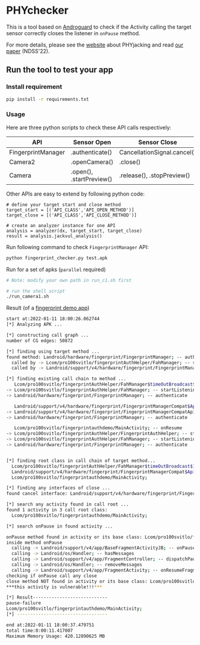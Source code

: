 # PHYchecker

This is a tool based on [Androguard](https://github.com/androguard/androguard) to check if the Activity calling the target sensor correctly closes the listener in `onPause` method.

For more details, please see the [website](https://mobitec.ie.cuhk.eud.hk/phyjacking) about PHYjacking and read [our paper](#) (NDSS'22).

## Run the tool to test your app

### Install requirement

```sh
pip install -r requirements.txt
``` 

### Usage

Here are three python scripts to check these API calls respectively:

|  API   | Sensor Open  | Sensor Close  |File  |
|  ----  | ----  | ----  | ----  |
| FingerprintManager  | .authenticate() | CancellationSignal.cancel() | AndroguardChecker_fp.py  |
| Camera2  | .openCamera() | .close() | AndroguardChecker_c2.py  |
| Camera  | .open(), .startPreview() | .release(), .stopPreview() | AndroguardChecker_c1.py  |

Other APIs are easy to extend by following python code:
```
# define your target start and close method
target_start = [('API_CLASS','API_OPEN_METHOD')]
target_close = [('API_CLASS','API_CLOSE_METHOD')]

# create an analyzer instance for one API
analysis = analyzer(dx, target_start, target_close)
result = analysis.jackvul_analysis()
```

Run following command to check `FingerprintManager` API:

```sh
python fingerprint_checker.py test.apk
```

Run for a set of apks (`parallel` required)

```sh
# Note: modify your own path in run_c1.sh first

# run the shell script
./run_camera1.sh
```

Result (of a [fingerprint demo app](https://github.com/pro100svitlo/FingerprintAuthHelper/blob/master/sample/sample-release.apk?raw=true))
```sh
start at:2022-01-11 18:00:26.062744
[*] Analyzing APK ...

[*] constructing call graph ...
number of CG edges: 50872

[*] finding using target method ...
found method: Landroid/hardware/fingerprint/FingerprintManager; -- authenticate
  called by -> Lcom/pro100svitlo/fingerprintAuthHelper/FahManager; -- startListening$fingerprintauthhelper_release
  called by -> Landroid/support/v4/hardware/fingerprint/FingerprintManagerCompatApi23; -- authenticate

[*] finding existing call chain to method ...
   Lcom/pro100svitlo/fingerprintAuthHelper/FahManager$timeOutBroadcast$1; -- onReceive
-> Lcom/pro100svitlo/fingerprintAuthHelper/FahManager; -- startListening$fingerprintauthhelper_release
-> Landroid/hardware/fingerprint/FingerprintManager; -- authenticate

   Landroid/support/v4/hardware/fingerprint/FingerprintManagerCompat$Api23FingerprintManagerCompatImpl; -- authenticate
-> Landroid/support/v4/hardware/fingerprint/FingerprintManagerCompatApi23; -- authenticate
-> Landroid/hardware/fingerprint/FingerprintManager; -- authenticate

   Lcom/pro100svitlo/fingerprintauthdemo/MainActivity; -- onResume
-> Lcom/pro100svitlo/fingerprintAuthHelper/FingerprintAuthHelper; -- startListening
-> Lcom/pro100svitlo/fingerprintAuthHelper/FahManager; -- startListening$fingerprintauthhelper_release
-> Landroid/hardware/fingerprint/FingerprintManager; -- authenticate


[*] finding root class in call chain of target method...
  Lcom/pro100svitlo/fingerprintAuthHelper/FahManager$timeOutBroadcast$1;
  Landroid/support/v4/hardware/fingerprint/FingerprintManagerCompat$Api23FingerprintManagerCompatImpl;
  Lcom/pro100svitlo/fingerprintauthdemo/MainActivity;

[*] finding any interfaces of close ...
found cancel interface: Landroid/support/v4/hardware/fingerprint/FingerprintManagerCompat$FingerprintManagerCompatImpl; -- authenticate

[*] search any activity found in call root ...
found 1 activity in 3 call root class:
  Lcom/pro100svitlo/fingerprintauthdemo/MainActivity;

[*] search onPause in found activity ...

onPause method found in activity or its base class: Lcom/pro100svitlo/fingerprintauthdemo/MainActivity; : Landroid/support/v4/app/FragmentActivity;
inside method onPause
  calling -> Landroid/support/v4/app/BaseFragmentActivityJB; -- onPause
  calling -> Landroid/os/Handler; -- hasMessages
  calling -> Landroid/support/v4/app/FragmentController; -- dispatchPause
  calling -> Landroid/os/Handler; -- removeMessages
  calling -> Landroid/support/v4/app/FragmentActivity; -- onResumeFragments
checking if onPause call any close
close method NOT found in activity or its base class: Lcom/pro100svitlo/fingerprintauthdemo/MainActivity; : Landroid/support/v4/app/FragmentActivity; -- onPause
***this activity is vulnerable!!!***

[*] Result----------------------------
pause-failure
Lcom/pro100svitlo/fingerprintauthdemo/MainActivity;
[*] ----------------------------------

end at:2022-01-11 18:00:37.479751
total time:0:00:11.417007
Maximum Memory Usage: 420.12890625 MB
```